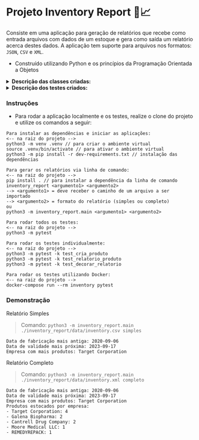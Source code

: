 # Projeto Inventory Report 📑📈

Consiste em uma aplicação para geração de relatórios que recebe como entrada arquivos com dados de um estoque e gera como saída  um relatório acerca destes dados. A aplicação tem suporte para arquivos nos formatos: `JSON`, `CSV` e `XML`.

* Construído utilizando Python e os princípios da Programação Orientada a Objetos

<details>
  <summary><strong>Descrição das classes criadas:</strong></summary><br />

| Classe | Descrição | Localização |
|---|---|---|
| `simple_report` | Classe para gerar a versão simplificada do relatório | `inventory_report/reports/simple_report.py` |
| `complete_report` | Classe para gerar a versão completa do relatório | `inventory_report/reports/complete_report.py` |
| `inventory` | Classe para gerar os relatório a partir de arquivos | `inventory_report/inventory/inventory.py` |
| `importer` | Classe abstrata para aplicar o padrão de projeto `Strategy` | `inventory_report/importer/importer.py` |
| `inventory_iterator` | Refatoração da classe `Inventory` para aplicar o padrão de projeto `Iterator` | `inventory_report/inventory/inventory_iterator.py` |

<br />
</details>

<details>
  <summary><strong>Descrição dos testes criados:</strong></summary><br />
 
| Teste | Descrição | Localização |
|---|---|---|
| `test_product` | Implementação dos testes para a classe `Product` | `tests/product/test_product.py` |
| `test_product_report` | Implementação dos testes para a  a criação do relatório presente na classe `Product` | `tests/product_report/test_product_report.py` |
| `test_report_decorator` | Implementação dos testes para a classe `ColoredReport` | `tests/report_decorator/test_report_decorator.py` |

<br />
</details>



### Instruções

- Para rodar a aplicação localmente e os testes, realize o clone do projeto e utilize os comandos a seguir:

```
Para instalar as dependências e iniciar as aplicações:
<-- na raiz do projeto -->
python3 -m venv .venv // para criar o ambiente virtual
source .venv/bin/activate // para ativar o ambiente virtual
python3 -m pip install -r dev-requirements.txt // instalação das dependências

Para gerar os relatórios via linha de comando:
<-- na raiz do projeto -->
pip install . // para instalar a dependência da linha de comando
inventory_report <argumento1> <argumento2>
--> <argumento1> = deve receber o caminho de um arquivo a ser importado
--> <argumento2> = formato do relatório (simples ou completo)
ou
python3 -m inventory_report.main <argumento1> <argumento2>

Para rodar todos os testes:
<-- na raiz do projeto -->
python3 -m pytest

Para rodar os testes individualmente:
<-- na raiz do projeto -->
python3 -m pytest -k test_cria_produto
python3 -m pytest -k test_relatorio_produto
python3 -m pytest -k test_decorar_relatorio

Para rodar os testes utilizando Docker:
<-- na raiz do projeto -->
docker-compose run --rm inventory pytest
```

### Demonstração

Relatório Simples

> Comando: `python3 -m inventory_report.main ./inventory_report/data/inventory.csv simples`

```
Data de fabricação mais antiga: 2020-09-06
Data de validade mais próxima: 2023-09-17
Empresa com mais produtos: Target Corporation
```

Relatório Completo

> Comando: `python3 -m inventory_report.main ./inventory_report/data/inventory.xml completo`

```
Data de fabricação mais antiga: 2020-09-06
Data de validade mais próxima: 2023-09-17
Empresa com mais produtos: Target Corporation
Produtos estocados por empresa:
- Target Corporation: 4
- Galena Biopharma: 2
- Cantrell Drug Company: 2
- Moore Medical LLC: 1
- REMEDYREPACK: 1
```

